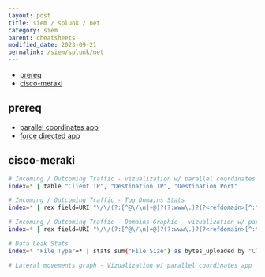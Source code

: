 ```yaml
---
layout: post
title: siem / splunk / net
category: siem
parent: cheatsheets
modified_date: 2023-09-21
permalink: /siem/splunk/net
---
```


<!-- vscode-markdown-toc -->
* [prereq](#prereq)
* [cisco-meraki](#cisco-meraki)

<!-- vscode-markdown-toc-config
	numbering=false
	autoSave=true
	/vscode-markdown-toc-config -->
<!-- /vscode-markdown-toc -->

## <a name='prereq'></a>prereq
-  [parallel coordinates app](https://splunkbase.splunk.com/app/3767/#/details)
-  [force directed app](https://splunkbase.splunk.com/app/3137/)

## <a name='cisco-meraki'></a>cisco-meraki
```bash
# Incoming / Outcoming Traffic - vizualization w/ parallel coordinates app
index=* | table "Client IP", "Destination IP", "Destination Port"

# Incoming / Outcoming Traffic - Top Domains Stats
index=* | rex field=URI "\/\/(?:[^@\/\n]+@)?(?:www\.)?(?<refdomain>[^:\/\n]+)"

# Incoming / Outcoming Traffic - Domains Graphic - vizualization w/ parallel coordinates app
index=* | rex field=URI "\/\/(?:[^@\/\n]+@)?(?:www\.)?(?<refdomain>[^:\/\n]+)"| stats count by refdomain | sort - count

# Data Leak Stats
index=* "File Type"=* | stats sum("File Size") as bytes_uploaded by "Client IP", "Destination IP", "Destination Port"| eval MB_uploaded = ((bytes_uploaded/1024)/1024) | table "Client IP", "Destination IP", "Destination Port", MB_uploaded | sort - MB_uploaded

# Lateral movements graph - Vizualization w/ parallel coordinates app
```
